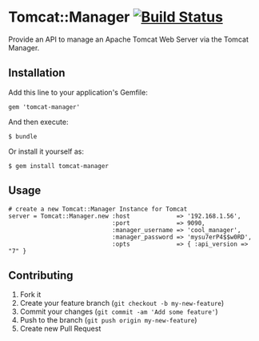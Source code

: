 # Tomcat::Manager [![Build Status](https://travis-ci.org/jekhokie/tomcat-manager.png)](https://travis-ci.org/jekhokie/tomcat-manager)

Provide an API to manage an Apache Tomcat Web Server via the Tomcat Manager.

## Installation

Add this line to your application's Gemfile:

    gem 'tomcat-manager'

And then execute:

    $ bundle

Or install it yourself as:

    $ gem install tomcat-manager

## Usage

    # create a new Tomcat::Manager Instance for Tomcat
    server = Tomcat::Manager.new :host             => '192.168.1.56',
                                 :port             => 9090,
                                 :manager_username => 'cool_manager',
                                 :manager_password => 'mysu7erP4$$w0RD',
                                 :opts             => { :api_version => "7" }

## Contributing

1. Fork it
2. Create your feature branch (`git checkout -b my-new-feature`)
3. Commit your changes (`git commit -am 'Add some feature'`)
4. Push to the branch (`git push origin my-new-feature`)
5. Create new Pull Request
